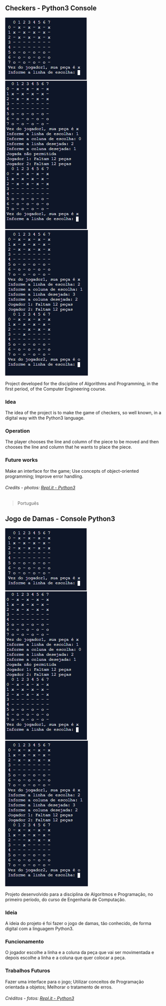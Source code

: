 ## Checkers - Python3 Console

![](media/foto.PNG)
![](media/foto2.PNG)
![](media/foto3.PNG)

Project developed for the discipline of Algorithms and Programming, in the first period, of the Computer Engineering course.

### Idea

The idea of the project is to make the game of checkers, so well known, in a digital way with the Python3 language.

### Operation

The player chooses the line and column of the piece to be moved and then chooses the line and column that he wants to place the piece.

### Future works

Make an interface for the game;
Use concepts of object-oriented programming;
Improve error handling.

###### Credits - photos: [Repl.it - Python3](https://repl.it/languages/python3)

> Português

## Jogo de Damas - Console Python3

![](media/foto.PNG)
![](media/foto2.PNG)
![](media/foto3.PNG)

Projeto desenvolvido para a disciplina de Algoritmos e Programação, no primeiro período, do curso de Engenharia de Computação.

### Ideia

A ideia do projeto é foi fazer o jogo de damas, tão conhecido, de forma digital com a linguagem Python3.

### Funcionamento

O jogador escolhe a linha e a coluna da peça que vai ser movimentada e depois escolhe a linha e a coluna que quer colocar a peça.

### Trabalhos Futuros

Fazer uma interface para o jogo;
Utilizar conceitos de Programação orientada a objetos;
Melhorar o tratamento de erros.

###### Créditos - fotos: [Repl.it - Python3](https://repl.it/languages/python3)
